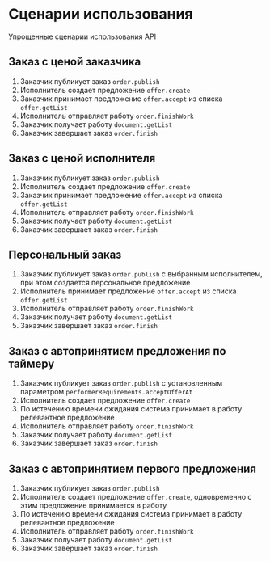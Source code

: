 # Сценарии использования

Упрощенные сценарии использования API

## Заказ с ценой заказчика

1. Заказчик публикует заказ `order.publish`
2. Исполнитель создает предложение `offer.create`
3. Заказчик принимает предложение `offer.accept` из списка `offer.getList`
4. Исполнитель отправляет работу `order.finishWork`
5. Заказчик получает работу `document.getList`
6. Заказчик завершает заказ `order.finish`

## Заказ с ценой исполнителя

1. Заказчик публикует заказ `order.publish`
2. Исполнитель создает предложение `offer.create`
3. Заказчик принимает предложение `offer.accept` из списка `offer.getList`
4. Исполнитель отправляет работу `order.finishWork`
5. Заказчик получает работу `document.getList`
6. Заказчик завершает заказ `order.finish`

## Персональный заказ

1. Заказчик публикует заказ `order.publish` с выбранным исполнителем, при этом создается персональное предложение
2. Исполнитель принимает предложение `offer.accept` из списка `offer.getList`
3. Исполнитель отправляет работу `order.finishWork`
4. Заказчик получает работу `document.getList`
5. Заказчик завершает заказ `order.finish`

## Заказ с автопринятием предложения по таймеру

1. Заказчик публикует заказ `order.publish` с установленным параметром `performerRequirements.acceptOfferAt`
2. Исполнитель создает предложение `offer.create`
3. По истечению времени ожидания система принимает в работу релевантное предложение
4. Исполнитель отправляет работу `order.finishWork`
5. Заказчик получает работу `document.getList`
6. Заказчик завершает заказ `order.finish`

## Заказ с автопринятием первого предложения

1. Заказчик публикует заказ `order.publish`
2. Исполнитель создает предложение `offer.create`, одновременно с этим предложение принимается в работу
3. По истечению времени ожидания система принимает в работу релевантное предложение
4. Исполнитель отправляет работу `order.finishWork`
5. Заказчик получает работу `document.getList`
6. Заказчик завершает заказ `order.finish`

